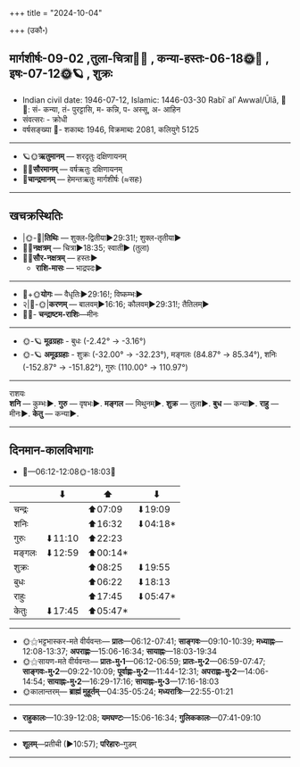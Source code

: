 +++
title = "2024-10-04"

+++
(उकौ॰)
## मार्गशीर्षः-09-02  ,तुला-चित्रा🌛🌌  ,  कन्या-हस्तः-06-18🌞🌌  ,  इषः-07-12🌞🪐  , शुक्रः
- Indian civil date: 1946-07-12, Islamic: 1446-03-30 Rabīʿ alʾ Awwal/Ūlā, 🌌🌞: सं- कन्या, तं- पुरट्टासि, म- कन्नि, प- अस्सू, अ- आहिन
- संवत्सरः - क्रोधी
- वर्षसङ्ख्या 🌛- शकाब्दः 1946, विक्रमाब्दः 2081, कलियुगे 5125
___________________
- 🪐🌞**ऋतुमानम्** — शरदृतुः दक्षिणायनम्
- 🌌🌞**सौरमानम्** — वर्षऋतुः दक्षिणायनम्
- 🌛**चान्द्रमानम्** — हेमन्तऋतुः मार्गशीर्षः (≈सहः)
___________________


## खचक्रस्थितिः
- |🌞-🌛|**तिथिः** — शुक्ल-द्वितीया►29:31!; शुक्ल-तृतीया►  
- 🌌🌛**नक्षत्रम्** — चित्रा►18:35; स्वाती► (तुला)  
- 🌌🌞**सौर-नक्षत्रम्** — हस्तः►  
  - **राशि-मासः** — भाद्रपदः► 
___________________
- 🌛+🌞**योगः** — वैधृतिः►29:16!; विष्कम्भः►  
- २|🌛-🌞|**करणम्** — बालवम्►16:16; कौलवम्►29:31!; तैतिलम्►  
- 🌌🌛- **चन्द्राष्टम-राशिः**—मीनः  
___________________
- 🌞-🪐 **मूढग्रहाः** - बुधः (-2.42° → -3.16°)
- 🌞-🪐 **अमूढग्रहाः** - शुक्रः (-32.00° → -32.23°), मङ्गलः (84.87° → 85.34°), शनिः (-152.87° → -151.82°), गुरुः (110.00° → 110.97°)
___________________
राशयः  
**शनि** — कुम्भः►. **गुरु** — वृषभः►. **मङ्गल** — मिथुनम्►. **शुक्र** — तुला►. **बुध** — कन्या►. **राहु** — मीनः►. **केतु** — कन्या►. 
___________________


## दिनमान-कालविभागाः
- 🌅—06:12-12:08🌞-18:03🌇  

|      |⬇     |⬆     |⬇     |
|------|-----|-----|------|
|चन्द्रः|     |⬆07:09 |⬇19:09 |
|शनिः   |     |⬆16:32 |⬇04:18*|
|गुरुः  |⬇11:10 |⬆22:23 |     |
|मङ्गलः |⬇12:59 |⬆00:14*|     |
|शुक्रः |     |⬆08:25 |⬇19:55 |
|बुधः   |     |⬆06:22 |⬇18:13 |
|राहुः  |     |⬆17:45 |⬇05:47*|
|केतुः  |⬇17:45 |⬆05:47*|     |
___________________
- 🌞⚝भट्टभास्कर-मते वीर्यवन्तः— **प्रातः**—06:12-07:41; **साङ्गवः**—09:10-10:39; **मध्याह्नः**—12:08-13:37; **अपराह्णः**—15:06-16:34; **सायाह्नः**—18:03-19:34  
- 🌞⚝सायण-मते वीर्यवन्तः— **प्रातः-मु॰1**—06:12-06:59; **प्रातः-मु॰2**—06:59-07:47; **साङ्गवः-मु॰2**—09:22-10:09; **पूर्वाह्णः-मु॰2**—11:44-12:31; **अपराह्णः-मु॰2**—14:06-14:54; **सायाह्नः-मु॰2**—16:29-17:16; **सायाह्नः-मु॰3**—17:16-18:03  
- 🌞कालान्तरम्— **ब्राह्मं मुहूर्तम्**—04:35-05:24; **मध्यरात्रिः**—22:55-01:21  
___________________
- **राहुकालः**—10:39-12:08; **यमघण्टः**—15:06-16:34; **गुलिककालः**—07:41-09:10  
___________________
- **शूलम्**—प्रतीची (►10:57); **परिहारः**–गुडम्  
___________________
